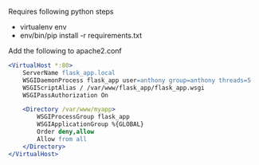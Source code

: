 Requires following python steps

  * virtualenv env
  * env/bin/pip install -r requirements.txt

Add the following to apache2.conf

```apache
<VirtualHost *:80>
    ServerName flask_app.local
    WSGIDaemonProcess flask_app user=anthony group=anthony threads=5
    WSGIScriptAlias / /var/www/flask_app/flask_app.wsgi
    WSGIPassAuthorization On

    <Directory /var/www/myapp>
        WSGIProcessGroup flask_app
        WSGIApplicationGroup %{GLOBAL}
        Order deny,allow
        Allow from all
    </Directory>
</VirtualHost>
```
